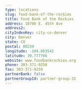 ```yaml
---
type: locations
slug: food-bank-of-the-rockies
title: Food Bank of the Rockies
address: 10700 E. 45th Ave
address2: 
cityIndexKey: city-co-denver
city: Denver
state: CO
postal: 80239
longitude: -104.863542
latitude: 39.777766
website: www.foodbankrockies.org
phone: 303-371-9250
fax: 303-371-9259
partnerBank: false
partnerGroupId: partner-group-32
---
```

